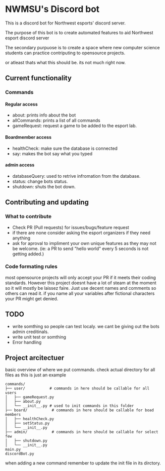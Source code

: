 # NWMSU's Discord bot
This is a discord bot for Northwest esports' discord server.

The purpose of this bot is to create automated features to aid Northwest esport discord server

The secondary purpuose is to create a space where new computer science students can practice contriputing to opensource projects. 

or atleast thats what this should be. its not much right now.

## Current functionality

### Commands

#### Regular access
 - about: prints info about the bot
 - allCommands: prints a list of all commands
 - gameRequest: request a game to be added to the esport lab.
#### Boardmember access
 - healthCheck: make sure the database is connected
 - say: makes the bot say what you typed
#### admin access
 - databaseQuery: used to retrive infromation from the database.
 - status: change bots status.
 - shutdown: shuts the bot down.

## Contributing and updating

### What to contribute
 - Check PR (Pull requests) for issues/bugs/feature request
 - if there are none consider asking the esport organizers if they need anything
 - ask for aproval to impliment your own unique features as they may not be welcome. (ie: a PR to send "hello world" every 5 seconds is not getting added.)

### Code formating rules
most opensource projects will only accept your PR if it meets their coding standards. However this project doesnt have a lot of steam at the moment so it will mostly be laissez faire. Just use decent names and comments so others can read it. if you name all your variables after fictional characters your PR might get denied.

## TODO
 - write somthing so people can test localy. we cant be giving out the bots admin creditinals. 
 - write unit test or somthing
 - Error handling

 ## Project arcitectuer
basic overview of where we put commands. check actual directory for all files as this is just an example
```
commands/
├── user/           # commands in here should be callable for all users
│   ├── gameRequest.py
│   ├── about.py
│   └── __init__.py # used to init commands in this folder
├── board/           # commands in here should be callable for boad members
│   ├── healthCheck.py
│   ├── setStatus.py
│   └── __init__.py 
├── admin/           # commands in here should be callable for select few
│   ├── shutdown.py
│   └── __init__.py 
main.py
discordBot.py
```

when adding a new command remember to update the init file in its dirctory.